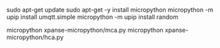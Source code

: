sudo apt-get update
sudo apt-get -y install micropython
micropython -m upip install umqtt.simple
micropython -m upip install random

micropython xpanse-micropython/mca.py
micropython xpanse-micropython/hca.py